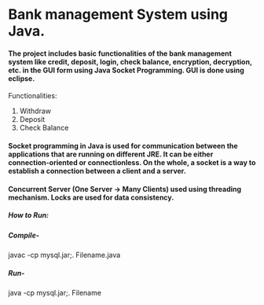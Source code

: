 
# Bank management System using Java.

#### The project includes basic functionalities of the bank management system like credit, deposit, login, check balance, encryption, decryption, etc. in the GUI form using Java Socket Programming. GUI is done using eclipse.

Functionalities:
1. Withdraw
2. Deposit
3. Check Balance

#### Socket programming in Java is used for communication between the applications that are running on different JRE. It can be either connection-oriented or connectionless. On the whole, a socket is a way to establish a connection between a client and a server.

#### Concurrent Server (One Server -> Many Clients) used using threading mechanism. Locks are used for data consistency.

##### How to Run:
##### Compile-
javac -cp mysql.jar;. Filename.java
##### Run-
java -cp mysql.jar;. Filename
